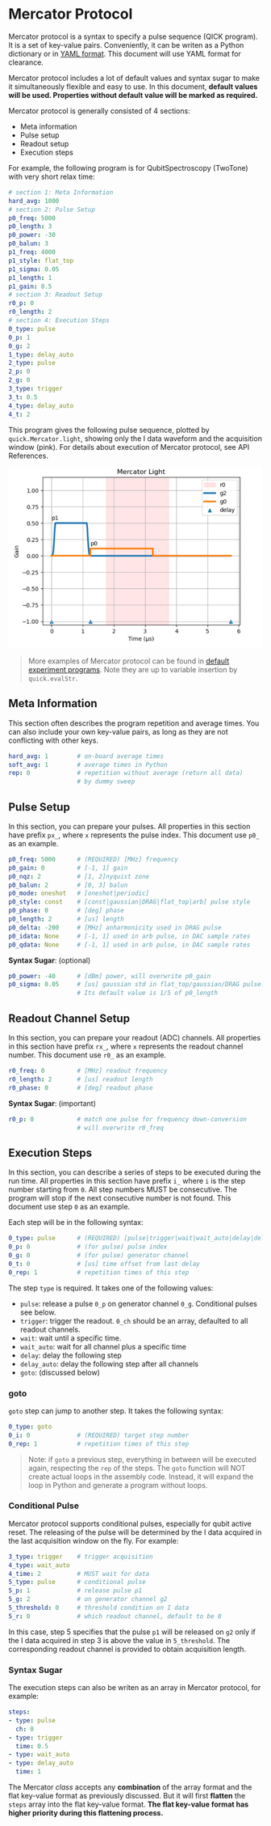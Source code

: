 # Mercator Protocol

Mercator protocol is a syntax to specify a pulse sequence (QICK program). It is a set of key-value pairs. Conveniently, it can be writen as a Python dictionary or in [YAML format](https://en.wikipedia.org/wiki/YAML). This document will use YAML format for clearance.

Mercator protocol includes a lot of default values and syntax sugar to make it simultaneously flexible and easy to use. In this document, **default values will be used. Properties without default value will be marked as required.**

Mercator protocol is generally consisted of 4 sections:

- Meta information
- Pulse setup
- Readout setup
- Execution steps

For example, the following program is for QubitSpectroscopy (TwoTone) with very short relax time:

```yaml
# section 1: Meta Information
hard_avg: 1000
# section 2: Pulse Setup
p0_freq: 5000
p0_length: 3
p0_power: -30
p0_balun: 3
p1_freq: 4000
p1_style: flat_top
p1_sigma: 0.05
p1_length: 1
p1_gain: 0.5
# section 3: Readout Setup
r0_p: 0
r0_length: 2
# section 4: Execution Steps
0_type: pulse
0_p: 1
0_g: 2
1_type: delay_auto
2_type: pulse
2_p: 0
2_g: 0
3_type: trigger
3_t: 0.5
4_type: delay_auto
4_t: 2
```

This program gives the following pulse sequence, plotted by `quick.Mercator.light`, showing only the I data waveform and the acquisition window (pink). For details about execution of Mercator protocol, see API References.

![](../Images/mercator_light.png)

> More examples of Mercator protocol can be found in [default experiment programs](https://github.com/clelandlab/quick/blob/main/quick/constants/experiment.yml). Note they are up to variable insertion by `quick.evalStr`.

## Meta Information

This section often describes the program repetition and average times. You can also include your own key-value pairs, as long as they are not conflicting with other keys.

```yaml
hard_avg: 1        # on-board average times
soft_avg: 1        # average times in Python
rep: 0             # repetition without average (return all data)
                   # by dummy sweep
```

## Pulse Setup

In this section, you can prepare your pulses. All properties in this section have prefix `px_`, where `x` represents the pulse index. This document use `p0_` as an example.

```yaml
p0_freq: 5000      # (REQUIRED) [MHz] frequency
p0_gain: 0         # [-1, 1] gain
p0_nqz: 2          # [1, 2]nyquist zone
p0_balun: 2        # [0, 3] balun
p0_mode: oneshot   # [oneshot|periodic]
p0_style: const    # [const|gaussian|DRAG|flat_top|arb] pulse style
p0_phase: 0        # [deg] phase
p0_length: 2       # [us] length
p0_delta: -200     # [MHz] anharmonicity used in DRAG pulse
p0_idata: None     # [-1, 1] used in arb pulse, in DAC sample rates
p0_qdata: None     # [-1, 1] used in arb pulse, in DAC sample rates
```

**Syntax Sugar**: (optional)

```yaml
p0_power: -40      # [dBm] power, will overwrite p0_gain
p0_sigma: 0.05     # [us] gaussian std in flat_top/gaussian/DRAG pulse.
                   # Its default value is 1/5 of p0_length
```

## Readout Channel Setup

In this section, you can prepare your readout (ADC) channels. All properties in this section have prefix `rx_`, where `x` represents the readout channel number. This document use `r0_` as an example.

```yaml
r0_freq: 0         # [MHz] readout frequency
r0_length: 2       # [us] readout length
r0_phase: 0        # [deg] readout phase
```

**Syntax Sugar**: (important)

```yaml
r0_p: 0            # match one pulse for frequency down-conversion
                   # will overwrite r0_freq
```

## Execution Steps

In this section, you can describe a series of steps to be executed during the run time. All properties in this section have prefix `i_` where `i` is the step number starting from `0`. All step numbers MUST be consecutive. The program will stop if the next consecutive number is not found. This document use step `0` as an example.

Each step will be in the following syntax: 

```yaml
0_type: pulse      # (REQUIRED) [pulse|trigger|wait|wait_auto|delay|delay_auto|goto]
0_p: 0             # (for pulse) pulse index
0_g: 0             # (for pulse) generator channel
0_t: 0             # [us] time offset from last delay
0_rep: 1           # repetition times of this step
```

The step `type` is required. It takes one of the following values:

- `pulse`: release a pulse `0_p` on generator channel `0_g`. Conditional pulses see below.
- `trigger`: trigger the readout. `0_ch` should be an array, defaulted to all readout channels.
- `wait`: wait until a specific time.
- `wait_auto`: wait for all channel plus a specific time
- `delay`: delay the following step
- `delay_auto`: delay the following step after all channels
- `goto`: (discussed below)

### goto

`goto` step can jump to another step. It takes the following syntax:

```yaml
0_type: goto
0_i: 0             # (REQUIRED) target step number
0_rep: 1           # repetition times of this step
```

> Note: if `goto` a previous step, everything in between will be executed again, respecting the `rep` of the steps. The `goto` function will NOT create actual loops in the assembly code. Instead, it will expand the loop in Python and generate a program without loops.

### Conditional Pulse

Mercator protocol supports conditional pulses, especially for qubit active reset. The releasing of the pulse will be determined by the I data acquired in the last acquisition window on the fly. For example:

```yaml
3_type: trigger    # trigger acquisition
4_type: wait_auto
4_time: 2          # MUST wait for data
5_type: pulse      # conditional pulse
5_p: 1             # release pulse p1
5_g: 2             # on generator channel g2
5_threshold: 0     # threshold condition on I data
5_r: 0             # which readout channel, default to be 0
```

In this case, step 5 specifies that the pulse `p1` will be released on `g2` only if the I data acquired in step 3 is above the value in `5_threshold`. The corresponding readout channel is provided to obtain acquisition length.

### Syntax Sugar

The execution steps can also be writen as an array in Mercator protocol, for example:

```yaml
steps:
- type: pulse
  ch: 0
- type: trigger
  time: 0.5
- type: wait_auto
- type: delay_auto
  time: 1
```

The Mercator *class* accepts any **combination** of the array format and the flat key-value format as previously discussed. But it will first **flatten** the `steps` array into the flat key-value format. **The flat key-value format has higher priority during this flattening process.**
